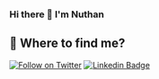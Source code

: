 ### Hi there 👋 I'm Nuthan

<!--
**nuthanc/nuthanc** is a ✨ _special_ ✨ repository because its `README.md` (this file) appears on your GitHub profile.

Here are some ideas to get you started:

- 🔭 I’m currently working on ...
- 🌱 I’m currently learning ...
- 👯 I’m looking to collaborate on ...
- 🤔 I’m looking for help with ...
- 💬 Ask me about ...
- 📫 How to reach me: ...
- 😄 Pronouns: ...
- ⚡ Fun fact: ...
-->

## 🤔 Where to find me?

[![Follow on Twitter](https://img.shields.io/twitter/follow/nuthanchandra19.svg?logo=twitter)](https://twitter.com/nuthanchandra19)
[![Linkedin Badge](https://img.shields.io/badge/-Deepak%20Chethan-blue?style=flat-square&logo=Linkedin&logoColor=white&link=https://www.linkedin.com/in/nuthanchandra-n/)](https://www.linkedin.com/in/nuthanchandra-n/)
